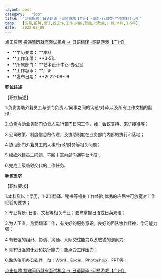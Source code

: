 ```yaml
---
layout:	post
category:	"job"
title:	"网易招聘：日语翻译 -网易游戏【广州】-职能-行政类-广州本科3-5年"
tags:	[网易,招聘,面试,找工作,工作,内推,职能,行政类,广州,本科,3-5年]
date:	2022-08-09
---
```


[点击应聘 投递简历就有面试机会 ->  日语翻译 -网易游戏【广州】](http://mobile.bole.netease.com/bole/boleDetail?id=40987&employeeId=346f03c3cda5f04c&key=all)



- **学历要求： **本科
- **工作年限： **3-5年
- **所属部门： **艺术设计中心-办公室
- **工作城市： **广州
- **发布日期： **2022-08-09



**职位描述**

【职位描述】

1.负责协助外籍员工与部门负责人/同事之间的沟通/对译,以及所有工作文档的翻译;

2.负责协助业务部门负责人进行部门日常工作，如：会议支持、来访接待等；

3.公司政策、制度信息的传递，及协助制度在业务部门内部的执行和落地；

4.协助部门外籍员工的人事/行政/财务等相关问题；

5.根据外籍员工问题，不断丰富内部沟通平台内容；

6.完成上级临时交代的工作任务。



**职位要求**

【职位要求】

1.本科及以上学历，1-2年翻译、秘书等相关工作经验,优秀的应届生可放宽对工作经验的要求；

2.专业背景: 日语、文秘等相关专业；要求掌握日语或日英双语；

3.为人正直，热爱翻译工作，有良好的服务意识，良好的团队协作精神，学习能力强；

4.有较强的组织、协调、沟通、人际交往能力以及敏锐的洞察力;

5.具有很强的计划和执行能力；能承受工作压力；

6.熟练使用办公软件，如：Word、Excel、Photoshop、PPT等；



[点击应聘 投递简历就有面试机会 ->  日语翻译 -网易游戏【广州】](http://mobile.bole.netease.com/bole/boleDetail?id=40987&employeeId=346f03c3cda5f04c&key=all)